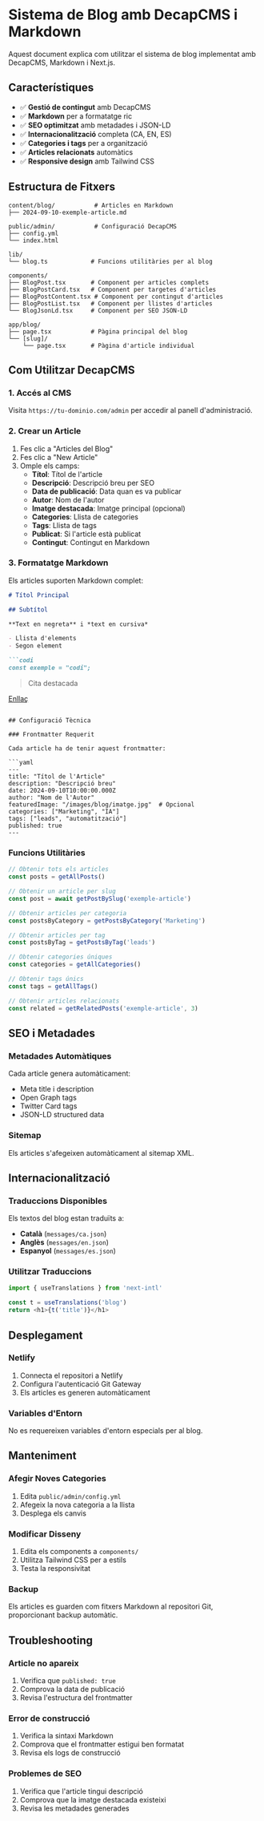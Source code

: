 # Sistema de Blog amb DecapCMS i Markdown

Aquest document explica com utilitzar el sistema de blog implementat amb DecapCMS, Markdown i Next.js.

## Característiques

- ✅ **Gestió de contingut** amb DecapCMS
- ✅ **Markdown** per a formatatge ric
- ✅ **SEO optimitzat** amb metadades i JSON-LD
- ✅ **Internacionalització** completa (CA, EN, ES)
- ✅ **Categories i tags** per a organització
- ✅ **Articles relacionats** automàtics
- ✅ **Responsive design** amb Tailwind CSS

## Estructura de Fitxers

```
content/blog/           # Articles en Markdown
├── 2024-09-10-exemple-article.md

public/admin/           # Configuració DecapCMS
├── config.yml
└── index.html

lib/
└── blog.ts            # Funcions utilitàries per al blog

components/
├── BlogPost.tsx       # Component per articles complets
├── BlogPostCard.tsx   # Component per targetes d'articles
├── BlogPostContent.tsx # Component per contingut d'articles
├── BlogPostList.tsx   # Component per llistes d'articles
└── BlogJsonLd.tsx     # Component per SEO JSON-LD

app/blog/
├── page.tsx           # Pàgina principal del blog
└── [slug]/
    └── page.tsx       # Pàgina d'article individual
```

## Com Utilitzar DecapCMS

### 1. Accés al CMS

Visita `https://tu-dominio.com/admin` per accedir al panell d'administració.

### 2. Crear un Article

1. Fes clic a "Articles del Blog"
2. Fes clic a "New Article"
3. Omple els camps:
   - **Títol**: Títol de l'article
   - **Descripció**: Descripció breu per SEO
   - **Data de publicació**: Data quan es va publicar
   - **Autor**: Nom de l'autor
   - **Imatge destacada**: Imatge principal (opcional)
   - **Categories**: Llista de categories
   - **Tags**: Llista de tags
   - **Publicat**: Si l'article està publicat
   - **Contingut**: Contingut en Markdown

### 3. Formatatge Markdown

Els articles suporten Markdown complet:

```markdown
# Títol Principal

## Subtítol

**Text en negreta** i *text en cursiva*

- Llista d'elements
- Segon element

```codi
const exemple = "codi";
```

> Cita destacada

[Enllaç](https://exemple.com)
```

## Configuració Tècnica

### Frontmatter Requerit

Cada article ha de tenir aquest frontmatter:

```yaml
---
title: "Títol de l'Article"
description: "Descripció breu"
date: 2024-09-10T10:00:00.000Z
author: "Nom de l'Autor"
featuredImage: "/images/blog/imatge.jpg"  # Opcional
categories: ["Marketing", "IA"]
tags: ["leads", "automatització"]
published: true
---
```

### Funcions Utilitàries

```typescript
// Obtenir tots els articles
const posts = getAllPosts()

// Obtenir un article per slug
const post = await getPostBySlug('exemple-article')

// Obtenir articles per categoria
const postsByCategory = getPostsByCategory('Marketing')

// Obtenir articles per tag
const postsByTag = getPostsByTag('leads')

// Obtenir categories úniques
const categories = getAllCategories()

// Obtenir tags únics
const tags = getAllTags()

// Obtenir articles relacionats
const related = getRelatedPosts('exemple-article', 3)
```

## SEO i Metadades

### Metadades Automàtiques

Cada article genera automàticament:
- Meta title i description
- Open Graph tags
- Twitter Card tags
- JSON-LD structured data

### Sitemap

Els articles s'afegeixen automàticament al sitemap XML.

## Internacionalització

### Traduccions Disponibles

Els textos del blog estan traduïts a:
- **Català** (`messages/ca.json`)
- **Anglès** (`messages/en.json`)
- **Espanyol** (`messages/es.json`)

### Utilitzar Traduccions

```typescript
import { useTranslations } from 'next-intl'

const t = useTranslations('blog')
return <h1>{t('title')}</h1>
```

## Desplegament

### Netlify

1. Connecta el repositori a Netlify
2. Configura l'autenticació Git Gateway
3. Els articles es generen automàticament

### Variables d'Entorn

No es requereixen variables d'entorn especials per al blog.

## Manteniment

### Afegir Noves Categories

1. Edita `public/admin/config.yml`
2. Afegeix la nova categoria a la llista
3. Desplega els canvis

### Modificar Disseny

1. Edita els components a `components/`
2. Utilitza Tailwind CSS per a estils
3. Testa la responsivitat

### Backup

Els articles es guarden com fitxers Markdown al repositori Git, proporcionant backup automàtic.

## Troubleshooting

### Article no apareix

1. Verifica que `published: true`
2. Comprova la data de publicació
3. Revisa l'estructura del frontmatter

### Error de construcció

1. Verifica la sintaxi Markdown
2. Comprova que el frontmatter estigui ben formatat
3. Revisa els logs de construcció

### Problemes de SEO

1. Verifica que l'article tingui descripció
2. Comprova que la imatge destacada existeixi
3. Revisa les metadades generades
